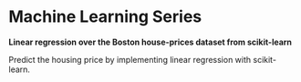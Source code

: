 # Machine Learning Series
**Linear regression over the Boston house-prices dataset from scikit-learn**

Predict the housing price by implementing linear regression with scikit-learn.
